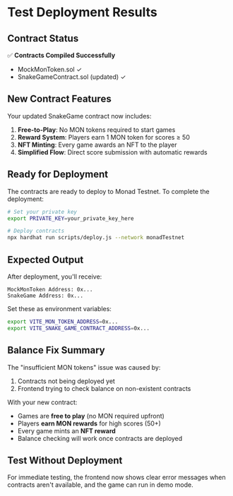 # Test Deployment Results

## Contract Status
✅ **Contracts Compiled Successfully**
- MockMonToken.sol ✓
- SnakeGameContract.sol (updated) ✓

## New Contract Features
Your updated SnakeGame contract now includes:

1. **Free-to-Play**: No MON tokens required to start games
2. **Reward System**: Players earn 1 MON token for scores ≥ 50
3. **NFT Minting**: Every game awards an NFT to the player
4. **Simplified Flow**: Direct score submission with automatic rewards

## Ready for Deployment

The contracts are ready to deploy to Monad Testnet. To complete the deployment:

```bash
# Set your private key
export PRIVATE_KEY=your_private_key_here

# Deploy contracts
npx hardhat run scripts/deploy.js --network monadTestnet
```

## Expected Output
After deployment, you'll receive:
```
MockMonToken Address: 0x...
SnakeGame Address: 0x...
```

Set these as environment variables:
```bash
export VITE_MON_TOKEN_ADDRESS=0x...
export VITE_SNAKE_GAME_CONTRACT_ADDRESS=0x...
```

## Balance Fix Summary
The "insufficient MON tokens" issue was caused by:
1. Contracts not being deployed yet
2. Frontend trying to check balance on non-existent contracts

With your new contract:
- Games are **free to play** (no MON required upfront)
- Players **earn MON rewards** for high scores (50+)
- Every game mints an **NFT reward**
- Balance checking will work once contracts are deployed

## Test Without Deployment
For immediate testing, the frontend now shows clear error messages when contracts aren't available, and the game can run in demo mode.